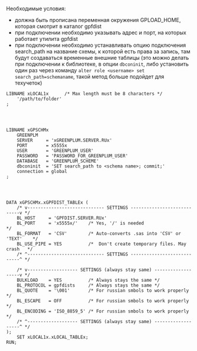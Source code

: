 Необходимые условия:
* должна быть прописана переменная окружения GPLOAD_HOME, которая смотрит в каталог gpfdist
* при подключении необходимо указывать адрес и порт, на которых работает утилита gpfdist
* при подключении необходимо устанавливать опцию подключения search_path на название схемы, к которой есть права за запись, там будут создаваться временные внешние таблицы (это можно делать при подключении к библиотеке, в опции `dbconinit`, либо установить один раз через команду `alter role <username> set search_path=schemaname`, такой метод больше подойдет для техучеток)
```SAS
LIBNAME xLOCAL1x      /* Max length must be 8 characters */
    '/path/to/folder'
;




LIBNAME xGPSCHMx
    GREENPLM
    SERVER     = 'xGREENPLUM.SERVER.RUx'
    PORT       = x5555x
    USER       = 'GREENPLUM_USER'
    PASSWORD   = 'PASSWORD_FOR_GREENPLUM_USER'
    DATABASE   = 'GREENPLUM_SCHEME'
    dbconinit  = 'SET search_path to <schema name>; commit;'
    connection = global
;




DATA xGPSCHMx.xGPFDIST_TABLEx (
    /* v----------------------------- SETTINGS ----------------------------v */
    BL_HOST     = 'GPFDIST.SERVER.RUx'
    BL_PORT     = 'x5555x/'    /* Yes, '/' is needed                         */
    BL_FORMAT   = 'CSV'        /* Auto-converts .sas into 'CSV' or 'TEXT'    */
    BL_USE_PIPE = YES          /*  Don't create temporary files. May crash   */
    /* ^----------------------------- SETTINGS ----------------------------^ */
    
    /* v------------------- SETTINGS (always stay same) -------------------v */
    BULKLOAD    = YES          /* Always stays the same */
    BL_PROTOCOL = gpfdists     /* Always stays the same */
    BL_QUOTE    = '\001'       /* For russian smbols to work properly */
    BL_ESCAPE   = OFF          /* For russian smbols to work properly */
    BL_ENCODING = 'ISO_8859_5' /* For russian smbols to work properly */
    /* ^------------------- SETTINGS (always stay same) -------------------^ */
);
    SET xLOCAL1x.xLOCAL_TABLEx;
RUN;
```